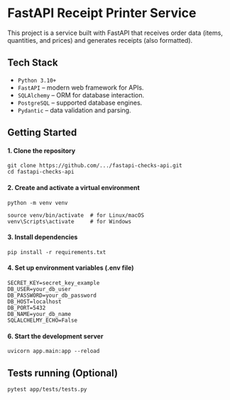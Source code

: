# FastAPI Receipt Printer Service

This project is a service built with FastAPI that receives order data 
(items, quantities, and prices) and generates receipts (also formatted).


## Tech Stack
- `Python 3.10+`
- `FastAPI` – modern web framework for APIs.
- `SQLAlchemy` – ORM for database interaction.
- `PostgreSQL` – supported database engines.
- `Pydantic` – data validation and parsing.

## Getting Started
#### 1. Clone the repository
```
git clone https://github.com/.../fastapi-checks-api.git
cd fastapi-checks-api
```

#### 2. Create and activate a virtual environment
```
python -m venv venv

source venv/bin/activate  # for Linux/macOS
venv\Scripts\activate     # for Windows
```

#### 3. Install dependencies
```
pip install -r requirements.txt
```

#### 4. Set up environment variables (.env file)
```
SECRET_KEY=secret_key_example
DB_USER=your_db_user
DB_PASSWORD=your_db_password
DB_HOST=localhost
DB_PORT=5432
DB_NAME=your_db_name
SQLALCHELMY_ECHO=False
```

#### 6. Start the development server
```
uvicorn app.main:app --reload
```

## Tests running (Optional)
```
pytest app/tests/tests.py
```